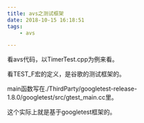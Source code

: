 ```yaml
---
title: avs之测试框架
date: 2018-10-15 16:18:51
tags:
	- avs

---
```




看avs代码，以TimerTest.cpp为例来看。

看TEST_F宏的定义，是谷歌的测试框架的。

main函数写在./ThirdParty/googletest-release-1.8.0/googletest/src/gtest_main.cc里。

这个实际上就是基于googletest框架的。



